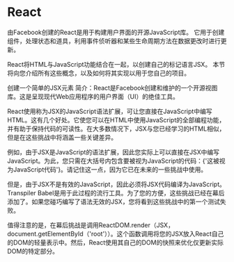 # React

由Facebook创建的React是用于构建用户界面的开源JavaScript库。 它用于创建组件，处理状态和道具，利用事件侦听器和某些生命周期方法在数据更改时进行更新。

React将HTML与JavaScript功能结合在一起，以创建自己的标记语言JSX。 本节将向您介绍所有这些概念，以及如何将其实现以用于您自己的项目。

创建一个简单的JSX元素
简介：React是Facebook创建和维护的一个开源视图库。这是呈现现代Web应用程序的用户界面（UI）的绝佳工具。

React使用称为JSX的JavaScript语法扩展，可让您直接在JavaScript中编写HTML。这有几个好处。它使您可以在HTML中使用JavaScript的全部编程功能，并有助于保持代码的可读性。在大多数情况下，JSX与您已经学习的HTML相似，但是在这些挑战中将涵盖一些关键差异。

例如，由于JSX是JavaScript的语法扩展，因此您实际上可以直接在JSX中编写JavaScript。为此，您只需在大括号内包含要被视为JavaScript的代码：{'这被视为JavaScript代码'}。请记住这一点，因为它已在未来的一些挑战中使用。

但是，由于JSX不是有效的JavaScript，因此必须将JSX代码编译为JavaScript。 Transpiler Babel是用于此过程的流行工具。为了您的方便，这些挑战已经在幕后添加了。如果您碰巧编写了语法无效的JSX，您将看到这些挑战中的第一个测试失败。

值得注意的是，在幕后挑战是调用ReactDOM.render（JSX，document.getElementById（'root'））。这个函数调用将您的JSX放入React自己的DOM的轻量表示中。然后，React使用其自己的DOM的快照来优化仅更新实际DOM的特定部分。























